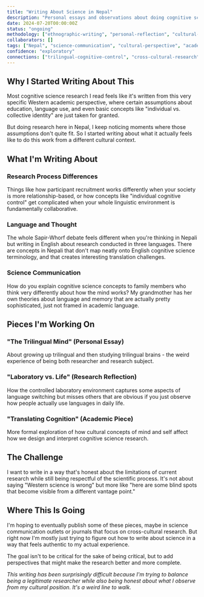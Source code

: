 ```yaml
---
title: "Writing About Science in Nepal"
description: "Personal essays and observations about doing cognitive science research from a Nepali perspective"
date: 2024-07-20T00:00:00Z
status: "ongoing"
methodology: ["ethnographic-writing", "personal-reflection", "cultural-analysis"]
collaborators: []
tags: ["Nepal", "science-communication", "cultural-perspective", "academic-writing"]
confidence: "exploratory"
connections: ["trilingual-cognitive-control", "cross-cultural-research"]
---
```


## Why I Started Writing About This

Most cognitive science research I read feels like it's written from this very specific Western academic perspective, where certain assumptions about education, language use, and even basic concepts like "individual vs. collective identity" are just taken for granted.

But doing research here in Nepal, I keep noticing moments where those assumptions don't quite fit. So I started writing about what it actually feels like to do this work from a different cultural context.

## What I'm Writing About

### Research Process Differences

Things like how participant recruitment works differently when your society is more relationship-based, or how concepts like "individual cognitive control" get complicated when your whole linguistic environment is fundamentally collaborative.

### Language and Thought

The whole Sapir-Whorf debate feels different when you're thinking in Nepali but writing in English about research conducted in three languages. There are concepts in Nepali that don't map neatly onto English cognitive science terminology, and that creates interesting translation challenges.

### Science Communication

How do you explain cognitive science concepts to family members who think very differently about how the mind works? My grandmother has her own theories about language and memory that are actually pretty sophisticated, just not framed in academic language.

## Pieces I'm Working On

### "The Trilingual Mind" (Personal Essay)
About growing up trilingual and then studying trilingual brains - the weird experience of being both researcher and research subject.

### "Laboratory vs. Life" (Research Reflection)
How the controlled laboratory environment captures some aspects of language switching but misses others that are obvious if you just observe how people actually use languages in daily life.

### "Translating Cognition" (Academic Piece)
More formal exploration of how cultural concepts of mind and self affect how we design and interpret cognitive science research.

## The Challenge

I want to write in a way that's honest about the limitations of current research while still being respectful of the scientific process. It's not about saying "Western science is wrong" but more like "here are some blind spots that become visible from a different vantage point."

## Where This Is Going

I'm hoping to eventually publish some of these pieces, maybe in science communication outlets or journals that focus on cross-cultural research. But right now I'm mostly just trying to figure out how to write about science in a way that feels authentic to my actual experience.

The goal isn't to be critical for the sake of being critical, but to add perspectives that might make the research better and more complete.

*This writing has been surprisingly difficult because I'm trying to balance being a legitimate researcher while also being honest about what I observe from my cultural position. It's a weird line to walk.*
